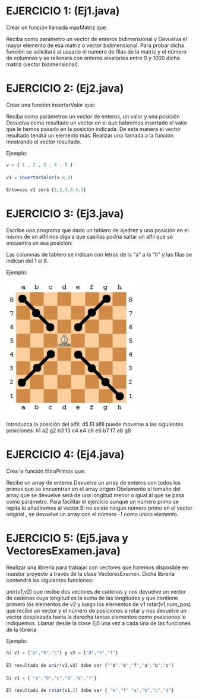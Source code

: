 # EJERCICIO 1: (Ej1.java)

Crear un función llamada maxMatriz que:

Reciba como parámetro un vector de enteros bidimensional y
Devuelva el mayor elemento de esa matríz o vector bidimensional.
Para probar dicha función se solicitará al usuario el número de filas de la matriz y el número de columnas y se rellenará con enteros aleatorios entre 0 y 1000 dicha matriz (vector bidimensional).

# EJERCICIO 2: (Ej2.java)

Crear una función insertarValor que:

Reciba como parámetros un vector de enteros, un valor y una posición
Devuelva como resultado un vector en el que habremos insertado el valor que le hemos pasado en la posición indicada. De esta manera el vector resultado tendrá un elemento más.
Realizar una llamada a la función mostrando el vector resultado.

Ejemplo:
```javascript
v = { 1 , 2 , 3 , 4 , 5 }

v1 = invertarValor(v,8,3)

Entonces v1 será {1,2,3,8,4,5}
```

# EJERCICIO 3: (Ej3.java)

Escribe una programa que dado un tablero de ajedrez y una posición en el mismo de un alfil nos diga a qué casillas podría saltar un alfil que se encuentra en esa posición:

Las columnas de tablero se indican con letras de la "a" a la "h" y las filas se indican del 1 al 8.

Ejemplo:

![ajedrez](./img/ajedrez.png)

Introduzca la posición del alfil: d5
El álfil puede moverse a las siguientes posiciones:
h1 a2 g2 b3 f3 c4 e4 c6 e6 b7 f7 a8 g8

# EJERCICIO 4: (Ej4.java)

Crea la función filtraPrimos que:

Recibe un array de enteros
Devuelve un array de enteros con todos los primos que se encuentran en el array origen
Obviamente el tamaño del array  que se devuelve será de una longitud menor o igual al que se pasa como parámetro. Para facilitar el ejercicio aunque un número primo se repita lo añadiremos al vector.Si no existe ningún número primo en el vector original , se devuelve un array con el número -1 como único elemento.

# EJERCICIO 5: (Ej5.java y VectoresExamen.java)

Realizar una librería para trabajar con vectores que haremos disposible en nuestor proyecto a través de la clase VectoresExamen. Dicha librería contendrá las siguientes funciones:

unir(v1,v2) que recibe dos vectores de cadenas y nos devuelve un vector de cadenas cuya longitud es la suma de las longitudes y que contiene primero los elementos de v2 y luego los elementos de v1
rotar(v1,num_pos) que recibe un vector y el número de posiciones a rotar y nos devuelve un vector desplazada hacia la derecha tantos elementos como posiciones le indiquemos.
Llamar desde la clase Ej5 una vez a cada una de las funciones de la librería.

Ejemplo:
```javascript
Si v1 = {"a","b","c"} y v2 = {"d","e","f"}

El resultado de unir(v1,v2) debe ser {""d","e","f","a","b","c"}

Si v1 = { "a","b","c","d","e","f"}

El resultado de rotar(v1,2) debe ser { "e","f" "a","b","c","d"}
```